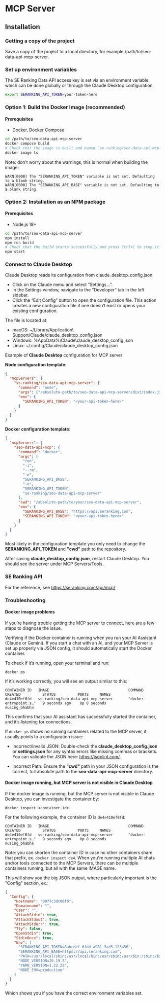 # MCP Server


## Installation

### Getting a copy of the project

Save a copy of the project to a local directory, for example /path/to/seo-data-api-mcp-server.

### Set up environment variables

The SE Ranking Data API access key is set via an environment variable, which can be done globally or through the Claude Desktop configuration.

```bash
export SERANKING_API_TOKEN=your-token-here
```

### Option 1: Build the Docker Image (recommended)

#### Prerequisites

- Docker, Docker Compose

```bash
cd /path/to/seo-data-api-mcp-server
docker compose build
# Check that the image is built and named `se-ranking/seo-data-api-mcp-server`:
docker image ls
```
Note: don't worry about the warnings, this is normal when building the image:
```
WARN[0000] The "SERANKING_API_TOKEN" variable is not set. Defaulting to a blank string. 
WARN[0000] The "SERANKING_API_BASE" variable is not set. Defaulting to a blank string.
```

### Option 2: Installation as an NPM package

#### Prerequisites

- Node.js 18+

```bash
cd /path/to/seo-data-api-mcp-server
npm install
npm run build
# Check that the build starts successfully and press Ctrl+C to stop it.
npm start
```

### Connect to Claude Desktop

Claude Desktop reads its configuration from claude_desktop_config.json.

- Click on the Claude menu and select “Settings…”.
- In the Settings window, navigate to the “Developer” tab in the left sidebar.
- Click the “Edit Config” button to open the configuration file. This action creates a new configuration file if one doesn’t exist or opens your existing configuration.

The file is located at:
- macOS: ~/Library/Application\ Support/Claude/claude_desktop_config.json
- Windows: %AppData%\Claude\claude_desktop_config.json
- Linux: ~/.config/Claude/claude_desktop_config.json

Example of <b>Claude Desktop</b> configuration for MCP server

<b>Node configuration template</b>:
```json
{
  "mcpServers": {
    "se-ranking/seo-data-api-mcp-server": {
      "command": "node",
      "args": ["/absolute-path/to/seo-data-api-mcp-server/dist/index.js"],
      "env": {
        "SERANKING_API_TOKEN": "<your-api-token-here>"
      }
    }
  }
}
```

<b>Docker configuration template</b>:

```json
{
  "mcpServers": {
    "seo-data-api-mcp": {
      "command": "docker",
      "args": [
        "run",
        "-i",
        "--rm",
        "-e",
        "SERANKING_API_BASE",
        "-e",
        "SERANKING_API_TOKEN",
        "se-ranking/seo-data-api-mcp-server"
      ],
      "cwd": "/absolute-path/to/your/seo-data-api-mcp-server",
      "env": {
        "SERANKING_API_BASE": "https://api.seranking.com",
        "SERANKING_API_TOKEN": "<your-api-token-here>"
      }
    }
  }
}
```
Most likely in the configuration template you only need to change the <b>SERANKING_API_TOKEN</b> and <b>"cwd"</b> path to the repository.

After saving <b>claude_desktop_config.json</b>, restart Claude Desktop. You should see the server under MCP Servers/Tools.

### SE Ranking API
For the reference, see https://seranking.com/api/mcp/

### Troubleshooting

#### Docker image problems
If you’re having trouble getting the MCP server to connect, here are a few steps to diagnose the issue.

Verifying if the Docker container is running when you run your AI Assistant (Claude or Gemini). If you start a chat with an AI, and your MCP Server is set up properly via JSON config, it should automatically start the Docker container.

To check if it’s running, open your terminal and run:

```shell
docker ps
```

If it’s working correctly, you will see an output similar to this:

```shell 
CONTAINER ID   IMAGE                                    COMMAND                  CREATED          STATUS          PORTS     NAMES
de4e410ef0fd   se-ranking/seo-data-api-mcp-server       "docker-entrypoint.s…"   9 seconds ago    Up 8 seconds              musing_bhabha
```
This confirms that your AI assistant has successfully started the container, and it’s listening for connections.

If `docker ps` shows no running containers related to the MCP server, it usually points to a configuration issue:

- Incorrect/invalid JSON: Double-check the <b>claude_desktop_config.json</b> or <b>settings.json</b> for any syntax errors like missing commas or brackets. You can validate the JSON here: https://jsonlint.com/.

- Incorrect Path: Ensure the <b>"cwd"</b> path in your JSON configuration is the correct, full absolute path to the <b>seo-data-api-mcp-server</b> directory.

#### Docker image running, but MCP server is not visible in Claude Desktop

If the docker image is running, but the MCP server is not visible in Claude Desktop, you can investigate the container by:
```
docker inspect <container-id>
```
For the following example, the container ID is `de4e410ef0fd`:
```shell 
CONTAINER ID   IMAGE                                    COMMAND                  CREATED          STATUS          PORTS     NAMES
de4e410ef0fd   se-ranking/seo-data-api-mcp-server       "docker-entrypoint.s…"   9 seconds ago    Up 8 seconds              musing_bhabha
```

Note: you can shorten the container ID in case no other containers share that prefix, ex. `docker inspect de4`. When you're running multiple AI chats and/or tools connected to the MCP Servers, there can be multiple containers running, but all with the same IMAGE name.

This will show you the big JSON output, where particularly important is the "Config" section, ex.:
```json
{
  "Config": {
    "Hostname": "0977c3dc06fb",
    "Domainname": "",
    "User": "",
    "AttachStdin": true,
    "AttachStdout": true,
    "AttachStderr": true,
    "Tty": false,
    "OpenStdin": true,
    "StdinOnce": true,
    "Env": [
      "SERANKING_API_TOKEN=8abcdef-6fdd-a981-3ad5-123456",
      "SERANKING_API_BASE=https://api.seranking.com",
      "PATH=/usr/local/sbin:/usr/local/bin:/usr/sbin:/usr/bin:/sbin:/bin",
      "NODE_VERSION=20.19.5",
      "YARN_VERSION=1.22.22",
      "NODE_ENV=production"
    ]
  }
}
```
Which shows you if you have the correct environment variables set.
